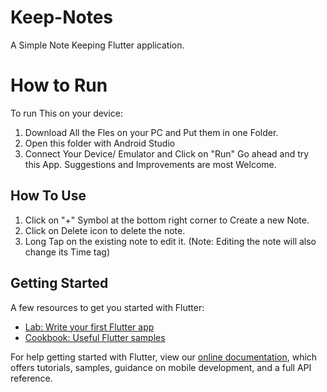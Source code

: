 # Keep-Notes

A Simple Note Keeping Flutter application.

# How to Run
To run This on your device:

1. Download All the Fles on your PC and Put them in one Folder.
2. Open this folder with Android Studio
3. Connect Your Device/ Emulator and Click on "Run"
Go ahead and try this App. Suggestions and Improvements are most Welcome.

## How To Use
1. Click on "+" Symbol at the bottom right corner to Create a new Note.
2. Click on Delete icon to delete the note.
3. Long Tap on the existing note to edit it.
(Note: Editing the note will also change its Time tag)

## Getting Started

A few resources to get you started with Flutter:

- [Lab: Write your first Flutter app](https://flutter.io/docs/get-started/codelab)
- [Cookbook: Useful Flutter samples](https://flutter.io/docs/cookbook)

For help getting started with Flutter, view our 
[online documentation](https://flutter.io/docs), which offers tutorials, 
samples, guidance on mobile development, and a full API reference.
